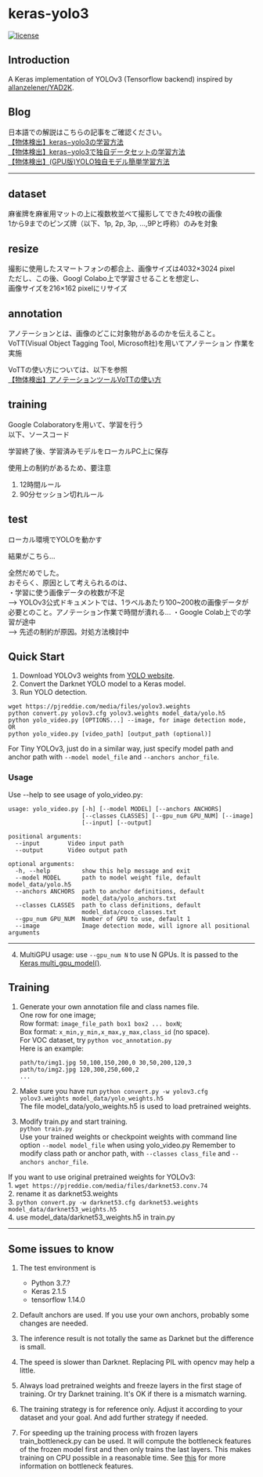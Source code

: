 # keras-yolo3

[![license](https://img.shields.io/github/license/mashape/apistatus.svg)](LICENSE)

## Introduction

A Keras implementation of YOLOv3 (Tensorflow backend) inspired by [allanzelener/YAD2K](https://github.com/allanzelener/YAD2K).


## Blog

日本語での解説はこちらの記事をご確認ください。  
[【物体検出】keras−yolo3の学習方法](https://sleepless-se.net/2019/06/21/how-to-train-keras%e2%88%92yolo3/)  
[【物体検出】keras−yolo3で独自データセットの学習方法](https://sleepless-se.net/2019/06/21/how-to-train-keras%E2%88%92yolo3/)  
[【物体検出】(GPU版)YOLO独自モデル簡単学習方法](https://sleepless-se.net/2019/06/23/yolo-original-model-training-on-colab/)  

---


## dataset

麻雀牌を麻雀用マットの上に複数枚並べて撮影してできた49枚の画像  
1から9までのピンズ牌（以下、1p, 2p, 3p, ...,9Pと呼称）のみを対象  

## resize

撮影に使用したスマートフォンの都合上、画像サイズは4032×3024 pixel  
ただし、この後、Googl Colabo上で学習させることを想定し、  
画像サイズを216×162 pixelにリサイズ

## annotation

アノテーションとは、画像のどこに対象物があるのかを伝えること。  
VoTT(Visual Object Tagging Tool, Microsoft社)を用いてアノテーション 作業を実施  

VoTTの使い方については、以下を参照  
[ 【物体検出】アノテーションツールVoTTの使い方](https://sleepless-se.net/2019/06/21/how-to-use-vott/)  

## training

Google Colaboratoryを用いて、学習を行う  
以下、ソースコード  

学習終了後、学習済みモデルをローカルPC上に保存  

使用上の制約があるため、要注意  
1. 12時間ルール  
2. 90分セッション切れルール  


## test

ローカル環境でYOLOを動かす  

結果がこちら...  


全然だめでした。  
おそらく、原因として考えられるのは、    
・学習に使う画像データの枚数が不足  
 --> YOLOv3公式ドキュメントでは、1ラベルあたり100~200枚の画像データが必要とのこと。アノテーション作業で時間が潰れる...
・Google Colab上での学習が途中  
 --> 先述の制約が原因。対処方法検討中

## Quick Start

1. Download YOLOv3 weights from [YOLO website](http://pjreddie.com/darknet/yolo/).
2. Convert the Darknet YOLO model to a Keras model.
3. Run YOLO detection.

```
wget https://pjreddie.com/media/files/yolov3.weights
python convert.py yolov3.cfg yolov3.weights model_data/yolo.h5
python yolo_video.py [OPTIONS...] --image, for image detection mode, OR
python yolo_video.py [video_path] [output_path (optional)]
```

For Tiny YOLOv3, just do in a similar way, just specify model path and anchor path with `--model model_file` and `--anchors anchor_file`.

### Usage
Use --help to see usage of yolo_video.py:
```
usage: yolo_video.py [-h] [--model MODEL] [--anchors ANCHORS]
                     [--classes CLASSES] [--gpu_num GPU_NUM] [--image]
                     [--input] [--output]

positional arguments:
  --input        Video input path
  --output       Video output path

optional arguments:
  -h, --help         show this help message and exit
  --model MODEL      path to model weight file, default model_data/yolo.h5
  --anchors ANCHORS  path to anchor definitions, default
                     model_data/yolo_anchors.txt
  --classes CLASSES  path to class definitions, default
                     model_data/coco_classes.txt
  --gpu_num GPU_NUM  Number of GPU to use, default 1
  --image            Image detection mode, will ignore all positional arguments
```
---

4. MultiGPU usage: use `--gpu_num N` to use N GPUs. It is passed to the [Keras multi_gpu_model()](https://keras.io/utils/#multi_gpu_model).

## Training

1. Generate your own annotation file and class names file.  
    One row for one image;  
    Row format: `image_file_path box1 box2 ... boxN`;  
    Box format: `x_min,y_min,x_max,y_max,class_id` (no space).  
    For VOC dataset, try `python voc_annotation.py`  
    Here is an example:
    ```
    path/to/img1.jpg 50,100,150,200,0 30,50,200,120,3
    path/to/img2.jpg 120,300,250,600,2
    ...
    ```

2. Make sure you have run `python convert.py -w yolov3.cfg yolov3.weights model_data/yolo_weights.h5`  
    The file model_data/yolo_weights.h5 is used to load pretrained weights.

3. Modify train.py and start training.  
    `python train.py`  
    Use your trained weights or checkpoint weights with command line option `--model model_file` when using yolo_video.py
    Remember to modify class path or anchor path, with `--classes class_file` and `--anchors anchor_file`.

If you want to use original pretrained weights for YOLOv3:  
    1. `wget https://pjreddie.com/media/files/darknet53.conv.74`  
    2. rename it as darknet53.weights  
    3. `python convert.py -w darknet53.cfg darknet53.weights model_data/darknet53_weights.h5`  
    4. use model_data/darknet53_weights.h5 in train.py

---

## Some issues to know

1. The test environment is
    - Python 3.7.?
    - Keras 2.1.5
    - tensorflow 1.14.0

2. Default anchors are used. If you use your own anchors, probably some changes are needed.

3. The inference result is not totally the same as Darknet but the difference is small.

4. The speed is slower than Darknet. Replacing PIL with opencv may help a little.

5. Always load pretrained weights and freeze layers in the first stage of training. Or try Darknet training. It's OK if there is a mismatch warning.

6. The training strategy is for reference only. Adjust it according to your dataset and your goal. And add further strategy if needed.

7. For speeding up the training process with frozen layers train_bottleneck.py can be used. It will compute the bottleneck features of the frozen model first and then only trains the last layers. This makes training on CPU possible in a reasonable time. See [this](https://blog.keras.io/building-powerful-image-classification-models-using-very-little-data.html) for more information on bottleneck features.

